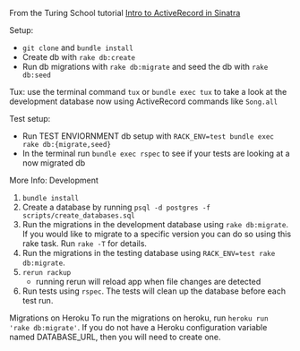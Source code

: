From the Turing School tutorial [Intro to ActiveRecord in Sinatra](https://backend.turing.io/module2/lessons/intro_to_active_record_in_sinatra)

Setup:
* `git clone` and `bundle install`
* Create db with `rake db:create`
* Run db migrations with `rake db:migrate` and seed the db with `rake db:seed`

Tux:
use the terminal command `tux` or `bundle exec tux` to take a look at the development database now using ActiveRecord commands like `Song.all`

Test setup:
* Run TEST ENVIORNMENT db setup with `RACK_ENV=test bundle exec rake db:{migrate,seed}`
* In the terminal run `bundle exec rspec` to see if your tests are looking at a now migrated db

More Info:
Development
1. `bundle install`
1. Create a database by running `psql -d postgres -f scripts/create_databases.sql`
1. Run the migrations in the development database using `rake db:migrate`. If you would
like to migrate to a specific version you can do so using this rake task. Run `rake -T` for
details.
1. Run the migrations in the testing database using `RACK_ENV=test rake db:migrate`. 
1. `rerun rackup`
    * running rerun will reload app when file changes are detected
1. Run tests using `rspec`. The tests will clean up the database before each test run.

Migrations on Heroku
To run the migrations on heroku, run `heroku run 'rake db:migrate'`. If you
do not have a Heroku configuration variable named DATABASE_URL, then you will need to create one.
